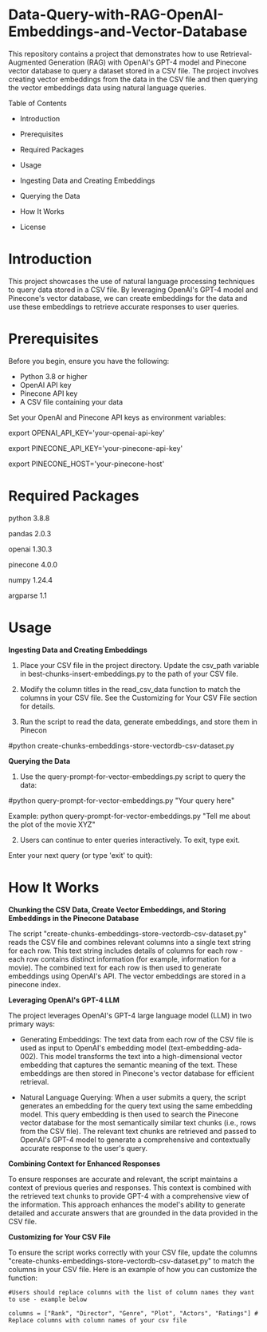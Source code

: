 # Data-Query-with-RAG-OpenAI-Embeddings-and-Vector-Database

This repository contains a project that demonstrates how to use Retrieval-Augmented Generation (RAG) with OpenAI's GPT-4 model and Pinecone vector database to query a dataset stored in a CSV file. The project involves creating vector embeddings from the data in the CSV file and then querying the vector embeddings data using natural language queries.

Table of Contents
- Introduction

- Prerequisites

- Required Packages

- Usage

- Ingesting Data and Creating Embeddings

- Querying the Data

- How It Works
  
- License

# Introduction

This project showcases the use of natural language processing techniques to query data stored in a CSV file. By leveraging OpenAI's GPT-4 model and Pinecone's vector database, we can create embeddings for the data and use these embeddings to retrieve accurate responses to user queries.

# Prerequisites

Before you begin, ensure you have the following:

- Python 3.8 or higher
- OpenAI API key
- Pinecone API key
- A CSV file containing your data

Set your OpenAI and Pinecone API keys as environment variables:

export OPENAI_API_KEY='your-openai-api-key'

export PINECONE_API_KEY='your-pinecone-api-key'

export PINECONE_HOST='your-pinecone-host'

# Required Packages

python 3.8.8

pandas 2.0.3

openai 1.30.3

pinecone 4.0.0

numpy 1.24.4

argparse 1.1

# Usage
**Ingesting Data and Creating Embeddings**
1. Place your CSV file in the project directory. Update the csv_path variable in best-chunks-insert-embeddings.py to the path of your CSV file.

2. Modify the column titles in the read_csv_data function to match the columns in your CSV file. See the Customizing for Your CSV File section for details.

3. Run the script to read the data, generate embeddings, and store them in Pinecon

#python create-chunks-embeddings-store-vectordb-csv-dataset.py

**Querying the Data**

1. Use the query-prompt-for-vector-embeddings.py script to query the data:

#python query-prompt-for-vector-embeddings.py "Your query here"

Example: python query-prompt-for-vector-embeddings.py "Tell me about the plot of the movie XYZ"

2. Users can continue to enter queries interactively. To exit, type exit.

Enter your next query (or type 'exit' to quit):

# How It Works

**Chunking the CSV Data, Create Vector Embeddings, and Storing Embeddings in the Pinecone Database**

The script "create-chunks-embeddings-store-vectordb-csv-dataset.py" reads the CSV file and combines relevant columns into a single text string for each row. This text string includes details of columns for each row - each row contains distinct information (for example, information for a movie). The combined text for each row is then used to generate embeddings using OpenAI's API. The vector embeddings are stored in a pinecone index.

**Leveraging OpenAI's GPT-4 LLM**

The project leverages OpenAI's GPT-4 large language model (LLM) in two primary ways:

- Generating Embeddings: The text data from each row of the CSV file is used as input to OpenAI's embedding model (text-embedding-ada-002). This model transforms the text into a high-dimensional vector embedding that captures the semantic meaning of the text. These embeddings are then stored in Pinecone's vector database for efficient retrieval.

- Natural Language Querying: When a user submits a query, the script generates an embedding for the query text using the same embedding model. This query embedding is then used to search the Pinecone vector database for the most semantically similar text chunks (i.e., rows from the CSV file). The relevant text chunks are retrieved and passed to OpenAI's GPT-4 model to generate a comprehensive and contextually accurate response to the user's query.

**Combining Context for Enhanced Responses**

To ensure responses are accurate and relevant, the script maintains a context of previous queries and responses. This context is combined with the retrieved text chunks to provide GPT-4 with a comprehensive view of the information. This approach enhances the model's ability to generate detailed and accurate answers that are grounded in the data provided in the CSV file.

**Customizing for Your CSV File**

To ensure the script works correctly with your CSV file, update the columns "create-chunks-embeddings-store-vectordb-csv-dataset.py" to match the columns in your CSV file. Here is an example of how you can customize the function:

    #Users should replace columns with the list of column names they want to use - example below
    
    columns = ["Rank", "Director", "Genre", "Plot", "Actors", "Ratings"] # Replace columns with column names of your csv file



